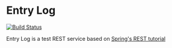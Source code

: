 # Entry Log 

[![Build Status](https://travis-ci.org/jaylindquist/entry-log.png?branch=master)](https://travis-ci.org/jaylindquist/entry-log)

Entry Log is a test REST service based on [Spring's REST tutorial](https://spring.io/guides/tutorials/rest/)
